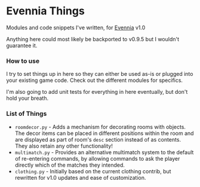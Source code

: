 # Evennia Things
Modules and code snippets I've written, for [Evennia](https://evennia.com) v1.0

Anything here could most likely be backported to v0.9.5 but I wouldn't guarantee it.

### How to use
I try to set things up in here so they can either be used as-is or plugged into your existing game code. Check out the different modules for specifics.

I'm also going to add unit tests for everything in here eventually, but don't hold your breath.

### List of Things
* `roomdecor.py` - Adds a mechanism for decorating rooms with objects. The decor items can be placed in different positions within the room and are displayed as part of room's `desc` section instead of as contents. They also retain any other functionality!
* `multimatch.py` - Provides an alternative multimatch system to the default of re-entering commands, by allowing commands to ask the player directly which of the matches they intended.
* `clothing.py` - Initially based on the current clothing contrib, but rewritten for v1.0 updates and ease of customization.
